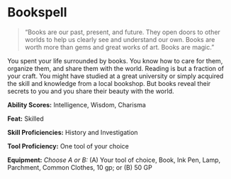 # Bookspell

> “Books are our past, present, and future. They open doors to other worlds to help us clearly see and understand our own. Books are worth more than gems and great works of art. Books are magic.”

You spent your life surrounded by books. You know how to care for them, organize them, and share them with the world. Reading is but a fraction of your craft. You might have studied at a great university or simply acquired the skill and knowledge from a local bookshop. But books reveal their secrets to you and you share their beauty with the world.

**Ability Scores:** Intelligence, Wisdom, Charisma

**Feat:** Skilled

**Skill Proficiencies:** History and Investigation

**Tool Proficiency:** One tool of your choice

**Equipment:** *Choose A or B:* (A) Your tool of choice, Book, Ink Pen, Lamp, Parchment, Common Clothes, 10 gp; or (B) 50 GP